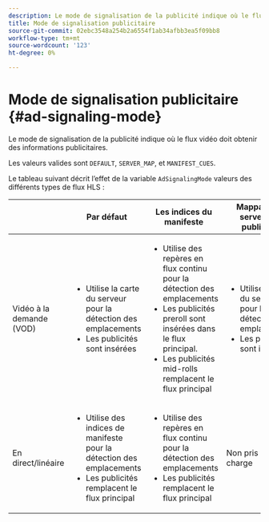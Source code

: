 ```yaml
---
description: Le mode de signalisation de la publicité indique où le flux vidéo doit obtenir des informations publicitaires.
title: Mode de signalisation publicitaire
source-git-commit: 02ebc3548a254b2a6554f1ab34afbb3ea5f09bb8
workflow-type: tm+mt
source-wordcount: '123'
ht-degree: 0%

---
```


# Mode de signalisation publicitaire {#ad-signaling-mode}

Le mode de signalisation de la publicité indique où le flux vidéo doit obtenir des informations publicitaires.

Les valeurs valides sont `DEFAULT`, `SERVER_MAP`, et `MANIFEST_CUES`.

Le tableau suivant décrit l’effet de la variable `AdSignalingMode` valeurs des différents types de flux HLS :

<table frame="all" colsep="1" rowsep="1" id="table_AdSignalingMode"> 
 <thead> 
  <tr rowsep="1"> 
   <th colname="1" class="entry"> </th> 
   <th colname="2" class="entry"> <b>Par défaut </b></th> 
   <th colname="3" class="entry"><b> Les indices du manifeste</b> </th> 
   <th colname="4" class="entry"> <b>Mappage du serveur de publicités </b></th> 
  </tr> 
 </thead>
 <tbody> 
  <tr rowsep="1"> 
   <td colname="1"> Vidéo à la demande (VOD) </td> 
   <td colname="2"> 
    <ul id="ul_E79DA79107364D0D8B46A1859CA75B5C"> 
     <li id="li_B259ED87743F463095071F58DC840E39"> Utilise la carte du serveur pour la détection des emplacements </li> 
     <li id="li_8957E4151466467BA6C954E5010E34EA"> Les publicités sont insérées </li> 
    </ul> </td> 
   <td colname="3"> 
    <ul id="ul_D462C76717D94DE09915BDF6E9B3FB68"> 
     <li id="li_FB46108F4AD9457D99D2618ABEF7DBD1"> Utilise des repères en flux continu pour la détection des emplacements </li> 
     <li id="li_C3F7FBB98F524CEF97D17318C292E9EA"> Les publicités preroll sont insérées dans le flux principal. </li> 
     <li id="li_A56E1545F84840DFA6D065DA60E98C31"> Les publicités mid-rolls remplacent le flux principal </li> 
    </ul> </td> 
   <td colname="4"> 
    <ul id="ul_F10192B1B6F745CBB0D4C1A6D52A57B4"> 
     <li id="li_2ADACF71FA5F4A08A00A3399F5593420"> Utilise la carte du serveur pour la détection des emplacements </li> 
     <li id="li_1201085B9C554A4BBD471E7EB2E363AC"> Les publicités sont insérées </li> 
    </ul> </td> 
  </tr> 
  <tr rowsep="0"> 
   <td colname="1"> En direct/linéaire </td> 
   <td colname="2"> 
    <ul id="ul_82AAC9EE056F49E999F809536A96C2F8"> 
     <li id="li_73BAD2BAA95F4592808B77F8DA436237"> Utilise des indices de manifeste pour la détection des emplacements </li> 
     <li id="li_A97B6F61078D4149A984B2412021E103"> Les publicités remplacent le flux principal </li> 
    </ul> </td> 
   <td colname="3"> 
    <ul id="ul_CAED2D4F46334D76AE025482881BF843"> 
     <li id="li_A8023845A037482DBFDEF7EF247FECFD"> Utilise des repères en flux continu pour la détection des emplacements </li> 
     <li id="li_62A3CDAD249344EB89043B2AE0F4D7FF"> Les publicités remplacent le flux principal </li> 
    </ul> </td> 
   <td colname="4"> Non pris en charge </td> 
  </tr> 
 </tbody> 
</table>
